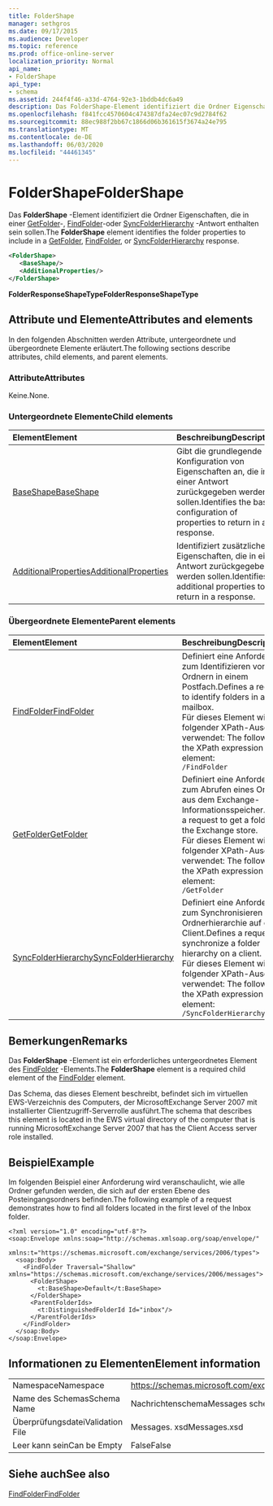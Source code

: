 ```yaml
---
title: FolderShape
manager: sethgros
ms.date: 09/17/2015
ms.audience: Developer
ms.topic: reference
ms.prod: office-online-server
localization_priority: Normal
api_name:
- FolderShape
api_type:
- schema
ms.assetid: 244f4f46-a33d-4764-92e3-1bddb4dc6a49
description: Das FolderShape-Element identifiziert die Ordner Eigenschaften, die in einer GetFolder-, FindFolder-oder SyncFolderHierarchy-Antwort enthalten sein sollen.
ms.openlocfilehash: f841fcc4570604c474387dfa24ec07c9d2784f62
ms.sourcegitcommit: 88ec988f2bb67c1866d06b361615f3674a24e795
ms.translationtype: MT
ms.contentlocale: de-DE
ms.lasthandoff: 06/03/2020
ms.locfileid: "44461345"
---
```

# <a name="foldershape"></a><span data-ttu-id="ff514-103">FolderShape</span><span class="sxs-lookup"><span data-stu-id="ff514-103">FolderShape</span></span>

<span data-ttu-id="ff514-104">Das **FolderShape** -Element identifiziert die Ordner Eigenschaften, die in einer [GetFolder](getfolder.md)-, [FindFolder](findfolder.md)-oder [SyncFolderHierarchy](syncfolderhierarchy.md) -Antwort enthalten sein sollen.</span><span class="sxs-lookup"><span data-stu-id="ff514-104">The **FolderShape** element identifies the folder properties to include in a [GetFolder](getfolder.md), [FindFolder](findfolder.md), or [SyncFolderHierarchy](syncfolderhierarchy.md) response.</span></span> 
  
```xml
<FolderShape>
   <BaseShape/>
   <AdditionalProperties/>
</FolderShape>
```

 <span data-ttu-id="ff514-105">**FolderResponseShapeType**</span><span class="sxs-lookup"><span data-stu-id="ff514-105">**FolderResponseShapeType**</span></span>
## <a name="attributes-and-elements"></a><span data-ttu-id="ff514-106">Attribute und Elemente</span><span class="sxs-lookup"><span data-stu-id="ff514-106">Attributes and elements</span></span>

<span data-ttu-id="ff514-107">In den folgenden Abschnitten werden Attribute, untergeordnete und übergeordnete Elemente erläutert.</span><span class="sxs-lookup"><span data-stu-id="ff514-107">The following sections describe attributes, child elements, and parent elements.</span></span>
  
### <a name="attributes"></a><span data-ttu-id="ff514-108">Attribute</span><span class="sxs-lookup"><span data-stu-id="ff514-108">Attributes</span></span>

<span data-ttu-id="ff514-109">Keine.</span><span class="sxs-lookup"><span data-stu-id="ff514-109">None.</span></span>
  
### <a name="child-elements"></a><span data-ttu-id="ff514-110">Untergeordnete Elemente</span><span class="sxs-lookup"><span data-stu-id="ff514-110">Child elements</span></span>

|<span data-ttu-id="ff514-111">**Element**</span><span class="sxs-lookup"><span data-stu-id="ff514-111">**Element**</span></span>|<span data-ttu-id="ff514-112">**Beschreibung**</span><span class="sxs-lookup"><span data-stu-id="ff514-112">**Description**</span></span>|
|:-----|:-----|
|[<span data-ttu-id="ff514-113">BaseShape</span><span class="sxs-lookup"><span data-stu-id="ff514-113">BaseShape</span></span>](baseshape.md) <br/> |<span data-ttu-id="ff514-114">Gibt die grundlegende Konfiguration von Eigenschaften an, die in einer Antwort zurückgegeben werden sollen.</span><span class="sxs-lookup"><span data-stu-id="ff514-114">Identifies the basic configuration of properties to return in a response.</span></span>  <br/> |
|[<span data-ttu-id="ff514-115">AdditionalProperties</span><span class="sxs-lookup"><span data-stu-id="ff514-115">AdditionalProperties</span></span>](additionalproperties.md) <br/> |<span data-ttu-id="ff514-116">Identifiziert zusätzliche Eigenschaften, die in einer Antwort zurückgegeben werden sollen.</span><span class="sxs-lookup"><span data-stu-id="ff514-116">Identifies additional properties to return in a response.</span></span>  <br/> |
   
### <a name="parent-elements"></a><span data-ttu-id="ff514-117">Übergeordnete Elemente</span><span class="sxs-lookup"><span data-stu-id="ff514-117">Parent elements</span></span>

|<span data-ttu-id="ff514-118">**Element**</span><span class="sxs-lookup"><span data-stu-id="ff514-118">**Element**</span></span>|<span data-ttu-id="ff514-119">**Beschreibung**</span><span class="sxs-lookup"><span data-stu-id="ff514-119">**Description**</span></span>|
|:-----|:-----|
|[<span data-ttu-id="ff514-120">FindFolder</span><span class="sxs-lookup"><span data-stu-id="ff514-120">FindFolder</span></span>](findfolder.md) <br/> |<span data-ttu-id="ff514-121">Definiert eine Anforderung zum Identifizieren von Ordnern in einem Postfach.</span><span class="sxs-lookup"><span data-stu-id="ff514-121">Defines a request to identify folders in a mailbox.</span></span>  <br/> <span data-ttu-id="ff514-122">Für dieses Element wird folgender XPath-Ausdruck verwendet: </span><span class="sxs-lookup"><span data-stu-id="ff514-122">The following is the XPath expression to this element:</span></span>  <br/>  `/FindFolder` <br/> |
|[<span data-ttu-id="ff514-123">GetFolder</span><span class="sxs-lookup"><span data-stu-id="ff514-123">GetFolder</span></span>](getfolder.md) <br/> |<span data-ttu-id="ff514-124">Definiert eine Anforderung zum Abrufen eines Ordners aus dem Exchange-Informationsspeicher.</span><span class="sxs-lookup"><span data-stu-id="ff514-124">Defines a request to get a folder from the Exchange store.</span></span>  <br/> <span data-ttu-id="ff514-125">Für dieses Element wird folgender XPath-Ausdruck verwendet: </span><span class="sxs-lookup"><span data-stu-id="ff514-125">The following is the XPath expression to this element:</span></span>  <br/>  `/GetFolder` <br/> |
|[<span data-ttu-id="ff514-126">SyncFolderHierarchy</span><span class="sxs-lookup"><span data-stu-id="ff514-126">SyncFolderHierarchy</span></span>](syncfolderhierarchy.md) <br/> |<span data-ttu-id="ff514-127">Definiert eine Anforderung zum Synchronisieren einer Ordnerhierarchie auf einem Client.</span><span class="sxs-lookup"><span data-stu-id="ff514-127">Defines a request to synchronize a folder hierarchy on a client.</span></span>  <br/> <span data-ttu-id="ff514-128">Für dieses Element wird folgender XPath-Ausdruck verwendet: </span><span class="sxs-lookup"><span data-stu-id="ff514-128">The following is the XPath expression to this element:</span></span>  <br/>  `/SyncFolderHierarchy` <br/> |
   
## <a name="remarks"></a><span data-ttu-id="ff514-129">Bemerkungen</span><span class="sxs-lookup"><span data-stu-id="ff514-129">Remarks</span></span>

<span data-ttu-id="ff514-130">Das **FolderShape** -Element ist ein erforderliches untergeordnetes Element des [FindFolder](findfolder.md) -Elements.</span><span class="sxs-lookup"><span data-stu-id="ff514-130">The **FolderShape** element is a required child element of the [FindFolder](findfolder.md) element.</span></span> 
  
<span data-ttu-id="ff514-131">Das Schema, das dieses Element beschreibt, befindet sich im virtuellen EWS-Verzeichnis des Computers, der MicrosoftExchange Server 2007 mit installierter Clientzugriff-Serverrolle ausführt.</span><span class="sxs-lookup"><span data-stu-id="ff514-131">The schema that describes this element is located in the EWS virtual directory of the computer that is running MicrosoftExchange Server 2007 that has the Client Access server role installed.</span></span>
  
## <a name="example"></a><span data-ttu-id="ff514-132">Beispiel</span><span class="sxs-lookup"><span data-stu-id="ff514-132">Example</span></span>

<span data-ttu-id="ff514-133">Im folgenden Beispiel einer Anforderung wird veranschaulicht, wie alle Ordner gefunden werden, die sich auf der ersten Ebene des Posteingangsordners befinden.</span><span class="sxs-lookup"><span data-stu-id="ff514-133">The following example of a request demonstrates how to find all folders located in the first level of the Inbox folder.</span></span>
  
```
<?xml version="1.0" encoding="utf-8"?>
<soap:Envelope xmlns:soap="http://schemas.xmlsoap.org/soap/envelope/"
  xmlns:t="https://schemas.microsoft.com/exchange/services/2006/types">
  <soap:Body>
    <FindFolder Traversal="Shallow" xmlns="https://schemas.microsoft.com/exchange/services/2006/messages">
      <FolderShape>
        <t:BaseShape>Default</t:BaseShape>
      </FolderShape>
      <ParentFolderIds>
        <t:DistinguishedFolderId Id="inbox"/>
      </ParentFolderIds>
    </FindFolder>
  </soap:Body>
</soap:Envelope>
```

## <a name="element-information"></a><span data-ttu-id="ff514-134">Informationen zu Elementen</span><span class="sxs-lookup"><span data-stu-id="ff514-134">Element information</span></span>

|||
|:-----|:-----|
|<span data-ttu-id="ff514-135">Namespace</span><span class="sxs-lookup"><span data-stu-id="ff514-135">Namespace</span></span>  <br/> |https://schemas.microsoft.com/exchange/services/2006/messages  <br/> |
|<span data-ttu-id="ff514-136">Name des Schemas</span><span class="sxs-lookup"><span data-stu-id="ff514-136">Schema Name</span></span>  <br/> |<span data-ttu-id="ff514-137">Nachrichtenschema</span><span class="sxs-lookup"><span data-stu-id="ff514-137">Messages schema</span></span>  <br/> |
|<span data-ttu-id="ff514-138">Überprüfungsdatei</span><span class="sxs-lookup"><span data-stu-id="ff514-138">Validation File</span></span>  <br/> |<span data-ttu-id="ff514-139">Messages. xsd</span><span class="sxs-lookup"><span data-stu-id="ff514-139">Messages.xsd</span></span>  <br/> |
|<span data-ttu-id="ff514-140">Leer kann sein</span><span class="sxs-lookup"><span data-stu-id="ff514-140">Can be Empty</span></span>  <br/> |<span data-ttu-id="ff514-141">False</span><span class="sxs-lookup"><span data-stu-id="ff514-141">False</span></span>  <br/> |
   
## <a name="see-also"></a><span data-ttu-id="ff514-142">Siehe auch</span><span class="sxs-lookup"><span data-stu-id="ff514-142">See also</span></span>



[<span data-ttu-id="ff514-143">FindFolder</span><span class="sxs-lookup"><span data-stu-id="ff514-143">FindFolder</span></span>](findfolder.md)

